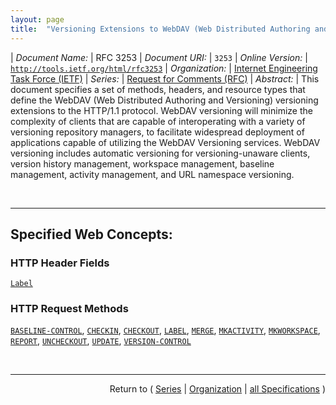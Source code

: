 ```yaml
---
layout: page
title:  "Versioning Extensions to WebDAV (Web Distributed Authoring and Versioning)"
---
```


| *Document Name:* | RFC 3253
| *Document URI:* | `3253`
| *Online Version:* | [`http://tools.ietf.org/html/rfc3253`](http://tools.ietf.org/html/rfc3253)
| *Organization:* | [Internet Engineering Task Force (IETF)](..  "List of specification series by this organization")
| *Series:* | [Request for Comments (RFC)](.  "List of specifications in this series")
| *Abstract:* | This document specifies a set of methods, headers, and resource types that define the WebDAV (Web Distributed Authoring and Versioning) versioning extensions to the HTTP/1.1 protocol. WebDAV versioning will minimize the complexity of clients that are capable of interoperating with a variety of versioning repository managers, to facilitate widespread deployment of applications capable of utilizing the WebDAV Versioning services. WebDAV versioning includes automatic versioning for versioning-unaware clients, version history management, workspace management, baseline management, activity management, and URL namespace versioning.

<br/>
<hr/>

## Specified Web Concepts:

### HTTP Header Fields

[`Label`](/concepts/http-header/Label "For certain methods (e.g. GET, PROPFIND), if the request-URL identifies a version-controlled resource, a label can be specified in a Label request header to cause the method to be applied to the version selected by that label from the version history of that version-controlled resource.")

### HTTP Request Methods

[`BASELINE-CONTROL`](/concepts/http-method/BASELINE-CONTROL "A collection can be placed under baseline control with a BASELINE-CONTROL request. When a collection is placed under baseline control, the DAV:version-controlled-configuration property of the collection is set to identify a new version-controlled configuration. This version-controlled configuration can be checked out and then checked in to create a new baseline for that collection."), [`CHECKIN`](/concepts/http-method/CHECKIN "A CHECKIN request can be applied to a checked-out version-controlled resource to produce a new version whose content and dead properties are copied from the checked-out resource."), [`CHECKOUT`](/concepts/http-method/CHECKOUT "A CHECKOUT request can be applied to a checked-in version-controlled resource to allow modifications to the content and dead properties of that version-controlled resource."), [`LABEL`](/concepts/http-method/LABEL "A LABEL request can be applied to a version to modify the labels that select that version. The case of a label name MUST be preserved when it is stored and retrieved. When comparing two label names to decide if they match or not, a server SHOULD use a case-sensitive URL-escaped UTF-8 encoded comparison of the two label names."), [`MERGE`](/concepts/http-method/MERGE "The MERGE method performs the logical merge of a specified version (the &#34;merge source&#34;) into a specified version-controlled resource (the &#34;merge target&#34;). If the merge source is neither an ancestor nor a descendant of the DAV:checked-in or DAV:checked-out version of the merge target, the MERGE checks out the merge target (if it is not already checked out) and adds the URL of the merge source to the DAV:merge-set of the merge target."), [`MKACTIVITY`](/concepts/http-method/MKACTIVITY "A MKACTIVITY request creates a new activity resource. A server MAY restrict activity creation to particular collections, but a client can determine the location of these collections from a DAV:activity-collection-set OPTIONS request."), [`MKWORKSPACE`](/concepts/http-method/MKWORKSPACE "A MKWORKSPACE request creates a new workspace resource. A server MAY restrict workspace creation to particular collections, but a client can determine the location of these collections from a DAV:workspace-collection-set OPTIONS request."), [`REPORT`](/concepts/http-method/REPORT "A REPORT request is an extensible mechanism for obtaining information about a resource. Unlike a resource property, which has a single value, the value of a report can depend on additional information specified in the REPORT request body and in the REPORT request headers."), [`UNCHECKOUT`](/concepts/http-method/UNCHECKOUT "An UNCHECKOUT request can be applied to a checked-out version-controlled resource to cancel the CHECKOUT and restore the pre-CHECKOUT state of the version-controlled resource."), [`UPDATE`](/concepts/http-method/UPDATE "The UPDATE method modifies the content and dead properties of a checked-in version-controlled resource (the &#34;update target&#34;) to be those of a specified version (the &#34;update source&#34;) from the version history of that version-controlled resource."), [`VERSION-CONTROL`](/concepts/http-method/VERSION-CONTROL "A VERSION-CONTROL request can be used to create a version-controlled resource at the request-URL. It can be applied to a versionable resource or to a version-controlled resource.")



<br/>
<hr/>

<p style="text-align: right">Return to ( <a href="./">Series</a> | <a href="../">Organization</a> | <a href="../../">all Specifications</a> )</p>